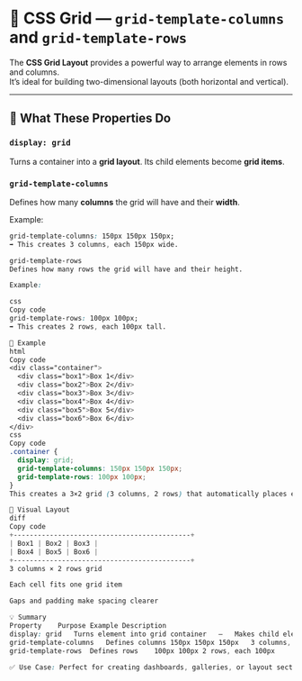 # 🧩 CSS Grid — `grid-template-columns` and `grid-template-rows`

The **CSS Grid Layout** provides a powerful way to arrange elements in rows and columns.  
It’s ideal for building two-dimensional layouts (both horizontal and vertical).

---

## 🧠 What These Properties Do

### `display: grid`
Turns a container into a **grid layout**. Its child elements become **grid items**.

### `grid-template-columns`
Defines how many **columns** the grid will have and their **width**.

Example:
```css
grid-template-columns: 150px 150px 150px;
➡ This creates 3 columns, each 150px wide.

grid-template-rows
Defines how many rows the grid will have and their height.

Example:

css
Copy code
grid-template-rows: 100px 100px;
➡ This creates 2 rows, each 100px tall.

🧩 Example
html
Copy code
<div class="container">
  <div class="box1">Box 1</div>
  <div class="box2">Box 2</div>
  <div class="box3">Box 3</div>
  <div class="box4">Box 4</div>
  <div class="box5">Box 5</div>
  <div class="box6">Box 6</div>
</div>
css
Copy code
.container {
  display: grid;
  grid-template-columns: 150px 150px 150px;
  grid-template-rows: 100px 100px;
}
This creates a 3×2 grid (3 columns, 2 rows) that automatically places each box in a grid cell.

🎨 Visual Layout
diff
Copy code
+--------------------------------------------+
| Box1 | Box2 | Box3 |
| Box4 | Box5 | Box6 |
+--------------------------------------------+
3 columns × 2 rows grid

Each cell fits one grid item

Gaps and padding make spacing clearer

💡 Summary
Property	Purpose	Example	Description
display: grid	Turns element into grid container	—	Makes child elements grid items
grid-template-columns	Defines columns	150px 150px 150px	3 columns, each 150px
grid-template-rows	Defines rows	100px 100px	2 rows, each 100px

✅ Use Case: Perfect for creating dashboards, galleries, or layout sections where elements need both row and column structure.